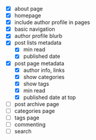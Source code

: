   - [X] about page
  - [X] homepage
  - [X] include author profile in pages
  - [X] basic navigation
  - [X] author profile blurb
  - [X] post lists metadata
    - [X] min read
    - [X] published date
  - [X] post page metadata
    - [X] author info, links
    - [X] show categories
    - [X] show tags
    - [X] min read
    - [X] published date at top
  - [ ] post archive page
  - [ ] categories page
  - [ ] tags page
  - [ ] commenting
  - [ ] search
